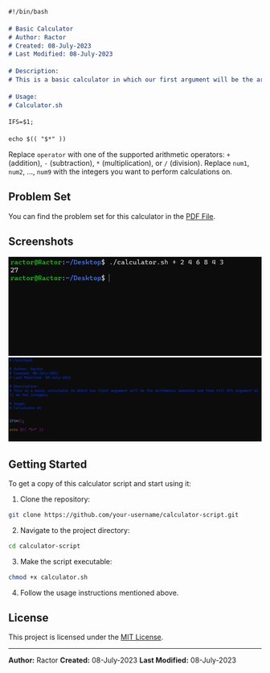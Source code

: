 

```markdown
#!/bin/bash

# Basic Calculator
# Author: Ractor
# Created: 08-July-2023
# Last Modified: 08-July-2023

# Description:
# This is a basic calculator in which our first argument will be the arithmetic operator and then till 9th argument will be the integers.

# Usage:
# Calculator.sh

IFS=$1;

echo $(( "$*" ))

```

Replace `operator` with one of the supported arithmetic operators: `+` (addition), `-` (subtraction), `*` (multiplication), or `/` (division).
Replace `num1`, `num2`, ..., `num9` with the integers you want to perform calculations on.

## Problem Set

You can find the problem set for this calculator in the [PDF File](https://github.com/Ractorrr/Bash_Mastery/blob/main/Calculator.sh/Positional%20Parameters%20-%20Project%20Brief.pdf).

## Screenshots

![Screenshot 1](https://github.com/Ractorrr/Bash_Mastery/blob/main/Calculator.sh/Screenshot%201.png)
![Screenshot 2](https://github.com/Ractorrr/Bash_Mastery/blob/main/Calculator.sh/Screenshot%202.png)

## Getting Started

To get a copy of this calculator script and start using it:

1. Clone the repository:

```bash
git clone https://github.com/your-username/calculator-script.git
```

2. Navigate to the project directory:

```bash
cd calculator-script
```

3. Make the script executable:

```bash
chmod +x calculator.sh
```

4. Follow the usage instructions mentioned above.

## License

This project is licensed under the [MIT License](LICENSE).

---

**Author:** Ractor
**Created:** 08-July-2023
**Last Modified:** 08-July-2023
```
